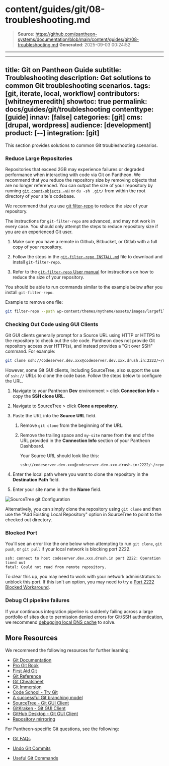 # content/guides/git/08-troubleshooting.md

> **Source**: https://github.com/pantheon-systems/documentation/blob/main/content/guides/git/08-troubleshooting.md
> **Generated**: 2025-09-03 00:24:52

---

---
title: Git on Pantheon Guide
subtitle: Troubleshooting
description: Get solutions to common Git troubleshooting scenarios.
tags: [git, iterate, local, workflow]
contributors: [whitneymeredith]
showtoc: true
permalink: docs/guides/git/troubleshooting
contenttype: [guide]
innav: [false]
categories: [git]
cms: [drupal, wordpress]
audience: [development]
product: [--]
integration: [git]
---

This section provides solutions to common Git troubleshooting scenarios.

### Reduce Large Repositories

Repositories that exceed 2GB may experience failures or degraded performance when interacting with code via Git on Pantheon. We recommend that you reduce the repository size by removing objects that are no longer referenced. You can output the size of your repository by running [`git count-objects -vH`](https://git-scm.com/docs/git-count-objects) or `du -sh .git/` from within the root directory of your site's codebase.

We recommend that you use [git filter-repo](https://github.com/newren/git-filter-repo/) to reduce the size of your repository.

<Alert type="danger" title="Caution">

The instructions for `git-filter-repo` are advanced, and may not work in every case. You should only attempt the steps to reduce repository size if you are an experienced Git user.

</Alert>

1. Make sure you have a remote in Github, Bitbucket, or Gitlab with a full copy of your repository.

1. Follow the steps in the [`git-filter-repo INSTALL.md`](https://github.com/newren/git-filter-repo/blob/main/INSTALL.md) file to download and install `git-filter-repo`.

1. Refer to the [`git-filter-repo` User manual](https://htmlpreview.github.io/?https://github.com/newren/git-filter-repo/blob/docs/html/git-filter-repo.html) for instructions on how to reduce the size of your repository.

You should be able to run commands similar to the example below after you install `git-filter-repo`.

Example to remove one file:

```bash
git filter-repo --path wp-content/themes/mytheme/assets/images/largefile.mp4 --invert-paths
```

<Partial file="host-keys.md" />

### Checking Out Code using GUI Clients

Git GUI clients generally prompt for a Source URL using HTTP or HTTPS to the repository to check out the site code. Pantheon does not provide Git repository access over HTTP(s), and instead provides a "Git over SSH" command. For example:

```bash
git clone ssh://codeserver.dev.xxx@codeserver.dev.xxx.drush.in:2222/~/repository.git my-site
```

However, some Git GUI clients, including SourceTree, also support the use of
 `ssh://` URLs to clone the code base. Follow the steps below to configure the URL.

1. Navigate to your Pantheon **Dev** environment > click  **Connection Info** > copy the **SSH clone URL**.

1. Navigate to SourceTree > click **Clone a repository**.

1. Paste the URL into the **Source URL** field.

   1. Remove `git clone` from the beginning of the URL.

   1. Remove the trailing space and `my-site` name from the end of the URL provided in the **Connection Info** section of your Pantheon Dashboard.

      Your Source URL should look like this:

      ```
      ssh://codeserver.dev.xxx@codeserver.dev.xxx.drush.in:2222/~/repository.git
      ```

1. Enter the local path where you want to clone the repository in the **Destination Path** field.

1. Enter your site name in the the **Name** field.

![SourceTree git Configuration](../../../images/sourcetree-config.png)

Alternatively, you can simply clone the repository using `git clone` and then use the "Add Existing Local Repository" option in SourceTree to point to the checked out directory.

### Blocked Port

You'll see an error like the one below when attempting to run `git clone`, `git push`, or `git pull` if your local network is blocking port 2222.

```none
ssh: connect to host codeserver.dev.xxx.drush.in port 2222: Operation timed out
fatal: Could not read from remote repository.
```

To clear this up, you may need to work with your network administrators to unblock this port. If this isn't an option, you may need to try a [Port 2222 Blocked Workaround](/guides/sftp/port-2222).

### Debug CI pipeline failures
If your continuous integration pipeline is suddenly failing across a large portfolio of sites due to permission denied errors for Git/SSH authentication, we recommend [debugging local DNS cache](/local-dns-cache) to solve.

## More Resources

We recommend the following resources for further learning:

- [Git Documentation](https://git-scm.com/documentation)
- [Pro Git Book](https://git-scm.com/book/en/v2)
- [First Aid Git](https://github.com/magalhini/firstaidgit)
- [Git Reference](http://gitref.org/)
- [Git Cheatsheet](https://ndpsoftware.com/git-cheatsheet.html)
- [Git Immersion](http://gitimmersion.com/)
- [Code School - Try Git](https://try.github.io/levels/1/challenges/1)
- [A successful Git branching model](http://nvie.com/posts/a-successful-git-branching-model/)
- [SourceTree - Git GUI Client](https://www.sourcetreeapp.com/)
- [GitKraken - Git GUI Client](https://www.gitkraken.com/)
- [GitHub Desktop - Git GUI Client](https://desktop.github.com/)
- [Repository mirroring](https://docs.gitlab.com/ee/user/project/repository/mirror/)

For Pantheon-specific Git questions, see the following:

- [Git FAQs](/guides/git/faq-git)

- [Undo Git Commits](/guides/git/undo-commits)

- [Useful Git Commands](/guides/git/useful-commands)

